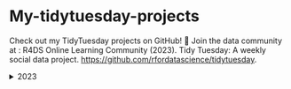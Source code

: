# My-tidytuesday-projects
Check out my TidyTuesday projects on GitHub! 🌟 Join the data community at : R4DS Online Learning Community (2023). Tidy Tuesday: A weekly social data project. https://github.com/rfordatascience/tidytuesday.

<details>
  <summary>2023</summary>

### Week 28 | Global Surface Temperatures
This week's data is sourced from NASA GISS Surface Temperature Analysis (GISTEMP v4). It consists of global and hemispheric monthly means and zonal annual means, combining land, air, and sea-surface temperature anomalies (Land-Ocean Temperature Index, L-OTI). To visualize this data, I chose a heatmap, providing an intuitive and visually appealing representation of temperature patterns. 

Check the code [here](https://github.com/ZoiDiama/My-tidytuesday-projects/blob/4af0c90acb7b5255ed37e3b07756bb30bed0bf0a/Code/2023/Week28Global%20Surface%20Temperatures#L1C1-L80C4).

![TidyTuesday2023Week28](https://github.com/ZoiDiama/My-tidytuesday-projects/assets/139105670/5806ddc8-3a22-4ff3-9ab6-284a32dc7c5e)


### Week29 | GPT detectors
This week's dataset is sourced from the R data package "detectors," which contains predictions from various GPT detectors. These predictions are based on a research paper titled "GPT Detectors Are Biased Against Non-Native English Writers" by Weixin Liang, Mert Yuksekgonul, Yining Mao, Eric Wu, and James Zou, published in CellPress Patterns. The study revealed that these detectors exhibit a bias against non-native English writers, as they tend to misclassify authentic writing from non-native English speakers as AI-generated. To effectively showcase the distributional characteristics of the predictions from GPT detectors and identify biases or patterns within the data, a violin plot was employed. This plot allowed for the comparison of predictions between detectors, shedding light on potential biases or patterns present in the data.

Check the code [here](https://github.com/ZoiDiama/My-tidytuesday-projects/blob/6af2a7e0af3014c1680eeb3b41d50830f453f767/Code/2023/Week29_GPT_detectors#L1-L33).
  
![TT_2023Week29](https://github.com/ZoiDiama/My-tidytuesday-projects/assets/139105670/8df46a9f-a944-4110-af1e-10c019264a07)


### Week 30 | Scurvy
This week's dataset comes from the medicaldata R package and the Scurvy dataset. The data are based on  James Lind published in 1757  "A Treatise on the Scurvy in Three Parts". Within this study, 12 participants with comparable scurvy severity underwent six distinct therapies. Subsequently, after a six-day period, they were invited to assess the severity of their condition using a 0-3 Likert scale. The graph below showcases the outcomes following the six days of treatment, providing a participant-specific breakdown across each treatment category. 

Check the code [here](https://github.com/ZoiDiama/My-tidytuesday-projects/blob/7daa9b29c8756a2f1d5c6863d426c17231363a8c/Code/2023/Week30_Scurvy#L1C1-L1C1)

![TT2023Week30_Scurvy](https://github.com/ZoiDiama/My-tidytuesday-projects/assets/139105670/13bf6ade-c546-4e59-8028-39acaf8ee92e)


### Week 31 | US States

The data this week comes from three Wikipedia articles: List of states and territories of the United States, List of demonyms for US states and territories, and List of state and territory name etymologies of the United States.

Check the code [here](https://github.com/ZoiDiama/My-tidytuesday-projects/blob/6be7b5fb61a83f814f43331f1c10a063c7d8fd83/Code/2023/Week31#L1-L169)

![TT2023Week31_Scurvy](https://github.com/ZoiDiama/My-tidytuesday-projects/assets/139105670/12d1b3c3-6407-4a11-82a9-73bd49fa21a2)

   
### Week 32 | Hot Ones Episodes
The data this week comes from Wikipedia articles: Hot Ones and List of Hot Ones episodes.

Check the code [here](https://github.com/ZoiDiama/My-tidytuesday-projects/blob/13dc335ddcf54d3f0f1b86576b0bf70f537cebcf/Code/2023/Week32#L1-L77).

![TT2023Week32_Hot](https://github.com/ZoiDiama/My-tidytuesday-projects/assets/139105670/60f46bcf-deb9-41c6-8e33-a7be0c5158b2)

### Week 33 | Spam emails

Check the code [here](https://github.com/ZoiDiama/My-tidytuesday-projects/blob/4c8a235621e20b1d3b544c53abe8c451af2217ce/Code/2023/Week%2033#L1-L53)

![TT2023Week33](https://github.com/ZoiDiama/My-tidytuesday-projects/assets/139105670/de7d8a72-b3c4-465d-aad8-3ed072fa747e)

### Week 34 | Refugees

The data this week comes from PopulationStatistics {refugees} R package. I created a barchart showcasing refugee data trends since 2010, with annotations highlighting the most significant crises during this period.

Check the code [here](https://github.com/ZoiDiama/My-tidytuesday-projects/blob/c0dee5214455870cac4ce6eaad1dafe756ffb145/Code/2023/Week%2034#L1-L114)

![TT2023Week34](https://github.com/ZoiDiama/My-tidytuesday-projects/assets/139105670/5e04df52-dd01-4b6d-a68b-6f9d10ae5e06)

### Week 35 | Fair use

This week's data is sourced from the U.S. Copyright Office Fair Use Index. To illustrate the changing frequency of  use cases over time, across different jurisdictions and their corresponding outcome, I utilized a bubble timeline graph.

Check the code [here](https://github.com/ZoiDiama/My-tidytuesday-projects/blob/ffc7325327f91322c7b4dbc7fbee6c095bb7325f/Code/2023/Week%2035#L1-L78)

![TT2023Week35](https://github.com/ZoiDiama/My-tidytuesday-projects/assets/139105670/2d02c7a1-89a6-4715-a57c-af0fd15f92d2)


### Week 36 | Union Membership in the United States

The data this week comes from the Union Membership, Coverage, and Earnings from the CPS by Barry Hirsch (Georgia State University), David Macpherson (Trinity University), and William Even (Miami University).

Check the code [here](https://github.com/ZoiDiama/My-tidytuesday-projects/blob/e3e0516b72bc8f910db52a65ab83c4960ae77296/Code/2023/Week36#L1-L56)


![TT2023Week36](https://github.com/ZoiDiama/My-tidytuesday-projects/assets/139105670/732b6a58-c086-4567-b666-0ab044448bc5)


### Week 37 | The Global Human Day

The data this week comes from the The Human Chronome Project an initiative based at McGill University in Montreal, from their paper The global human day in PNAS and the associated dataset on Zenodo.

Check the code [here](https://github.com/ZoiDiama/My-tidytuesday-projects/blob/1a44f946eedf2792eb651dc56ea671d34e92d1cb/Code/2023/Week%2037#L1-L54)


![TT2023Week37](https://github.com/ZoiDiama/My-tidytuesday-projects/assets/139105670/87236677-ef6b-4bb0-b5d0-a0bfe70b28aa)



</details>




